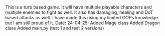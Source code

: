 This is a turb based game. It will have multiple playable characters and multiple enemies to fight as well. It also has damaging, healing and DoT based attacks as well. 
I have made this using my limited OOPs knowledge but I am still proud of it. 
Date: 24-04-25: 
Added Mage class 
Added Dragon class
Added main.py (test 1 and test 2 versions) 
